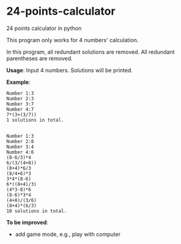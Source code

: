 # 24-points-calculator

24 points calculator in python

This program only works for 4 numbers' calculation.

In this program, all redundant solutions are removed. All redundant parentheses are removed.

**Usage**: Input 4 numbers. Solutions will be printed.

**Example**:

```
Number 1:3
Number 2:3
Number 3:7
Number 4:7
7*(3+(3/7))
1 solutions in total.


Number 1:3
Number 2:8
Number 3:4
Number 4:6
(8-6/3)*4
6/(3/(4+8))
(8+4)*6/3
(8/4+6)*3
3*4*(8-6)
6*((8+4)/3)
(4*3-8)*6
(8-6)*3*4
(4+8)/(3/6)
(8+4)*(6/3)
10 solutions in total.
```

**To be improved**:

* add game mode, e.g., play with computer
